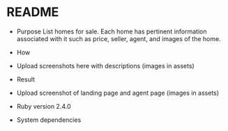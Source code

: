 # README

* Purpose
List homes for sale.  Each home has pertinent information associated with it such as price, seller, agent, and images of the home.

* How
- Upload screenshots here with descriptions (images in assets)

* Result
- Upload screenshot of landing page and agent page (images in assets)

* Ruby version
2.4.0

* System dependencies

<!-- * Configuration

* Database creation

* Database initialization

* How to run the test suite

* Services (job queues, cache servers, search engines, etc.)

* Deployment instructions

* ... -->
